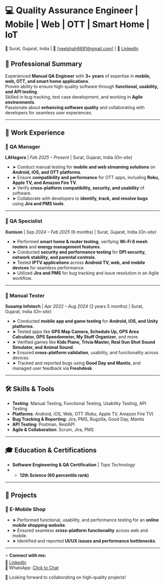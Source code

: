 # 💻 Quality Assurance Engineer | Mobile | Web | OTT | Smart Home | IoT  
📍 Surat, Gujarat, India | 📧 [neelshah6691@gmail.com] | 🔗 [LinkedIn](https://www.linkedin.com/in/neel-shah05) 

## 📌 Professional Summary  
Experienced **Manual QA Engineer** with **3+ years** of expertise in **mobile, web, OTT, and smart home applications**.  
Proven ability to ensure high-quality software through **functional, usability, and API testing**.  
Skilled in bug tracking, test case development, and working in **Agile environments**.  
Passionate about **enhancing software quality** and collaborating with developers for seamless user experiences.  

---

## 🏢 Work Experience  

### 🔹 QA Manager
**LAHagora** | *Feb 2025 – Present* | Surat, Gujarat, India *(On-site)*  
- ➤ Conduct manual testing for **mobile and web streaming solutions** on **Android, iOS, and OTT platforms**.  
- ➤ Ensure **compatibility and performance** for OTT apps, including **Roku, Apple TV, and Amazon Fire TV**.  
- ➤ Verify **cross-platform compatibility, security, and usability** of software.  
- ➤ Collaborate with developers to **identify, track, and resolve bugs** using **Jira and PMS tools**.  

---

### 🔹 QA Specialist  
**Xunison** | *Sep 2024 – Feb 2025* (6 months) | Surat, Gujarat, India *(On-site)*  
- ➤ Performed **smart home & router testing**, verifying **Wi-Fi 6 mesh routers** and **energy management features**.  
- ➤ Conducted **security and performance testing** for **DPI security, network stability, and parental controls**.  
- ➤ Tested **IPTV applications** across **Android TV, web, and mobile devices** for seamless performance.  
- ➤ Utilized **Jira and PMS** for bug tracking and issue resolution in an Agile workflow.  

---

### 🔹 Manual Tester  
**Susamp Infotech** | *Apr 2022 – Aug 2024* (2 years 5 months) | Surat, Gujarat, India *(On-site)*  
- ➤ Conducted **mobile app and game testing** for **Android, iOS, and Unity platforms**.  
- ➤ Tested apps like **GPS Map Camera, Schedule Up, GPS Area Calculator, GPS Speedometer, My Stuff Organizer**, and more.  
- ➤ Verified games like **Kids Piano, Trivia Master, Real Gun Shot Sound Simulator, and Animal Sound**.  
- ➤ Ensured **cross-platform validation**, usability, and functionality across devices.  
- ➤ Tracked and reported bugs using **Good Day and Mantis**, and managed user feedback via **Freshdesk**.  

---

## 🛠 Skills & Tools  
- **Testing**: Manual Testing, Functional Testing, Usability Testing, API Testing  
- **Platforms**: Android, iOS, Web, OTT (Roku, Apple TV, Amazon Fire TV)  
- **Bug Tracking & Reporting**: Jira, PMS, Bugzilla, Good Day, Mantis  
- **API Testing**: Postman, RestAPI
- **Agile & Collaboration**: Scrum, Jira, PMS  

---

## 🎓 Education & Certifications  
- **Software Engineering & QA Certification** | *Tops Technology*
- - **12th Science (60 percentile rank)**  

---

## 📌 Projects  
### 📍 **E-Mobile Shop**  
- ➤ Performed functional, usability, and performance testing for an **online mobile shopping website**.  
- ➤ Ensured seamless **cross-platform functionality** across web and mobile.  
- ➤ Identified and reported **UI/UX issues and performance bottlenecks**.  

---

⭐ **Connect with me:**  
🔗 [LinkedIn](https://www.linkedin.com/in/neel-shah05)  
📱 WhatsApp: [Click to Chat](https://wa.me/<9428745505>)  

🚀 Looking forward to collaborating on high-quality projects!  
